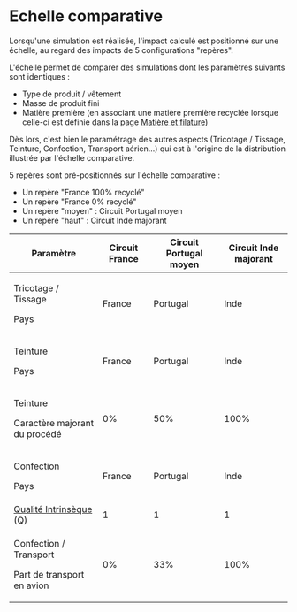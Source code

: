 # Echelle comparative

Lorsqu'une simulation est réalisée, l'impact calculé est positionné sur une échelle, au regard des impacts de 5 configurations "repères".

L'échelle permet de comparer des simulations dont les paramètres suivants sont identiques :

* Type de produit / vêtement
* Masse de produit fini
* Matière première (en associant une matière première recyclée lorsque celle-ci est définie dans la page [Matière et filature](broken-reference))

Dès lors, c'est bien le paramétrage des autres aspects (Tricotage / Tissage, Teinture, Confection, Transport aérien...) qui est à l'origine de la distribution illustrée par l'échelle comparative.

5 repères sont pré-positionnés sur l'échelle comparative :

* Un repère "France 100% recyclé"
* Un repère "France 0% recyclé"
* Un repère "moyen" : Circuit Portugal moyen
* Un repère "haut" : Circuit Inde majorant

| Paramètre                                                                                                | Circuit France | Circuit Portugal moyen | Circuit Inde majorant |
| -------------------------------------------------------------------------------------------------------- | -------------- | ---------------------- | --------------------- |
| <p>Tricotage / Tissage</p><p>Pays</p>                                                                    | France         | Portugal               | Inde                  |
| <p>Teinture</p><p>Pays</p>                                                                               | France         | Portugal               | Inde                  |
| <p>Teinture</p><p>Caractère majorant du procédé</p>                                                      | 0%             | 50%                    | 100%                  |
| <p>Confection</p><p>Pays</p>                                                                             | France         | Portugal               | Inde                  |
| [Qualité Intrinsèque](cycle-de-vie-des-produits-textiles/etape-6-utilisation.md#qualite-intrinseque) (Q) | 1              | 1                      | 1                     |
| <p>Confection / Transport</p><p>Part de transport en avion</p>                                           | 0%             | 33%                    | 100%                  |
